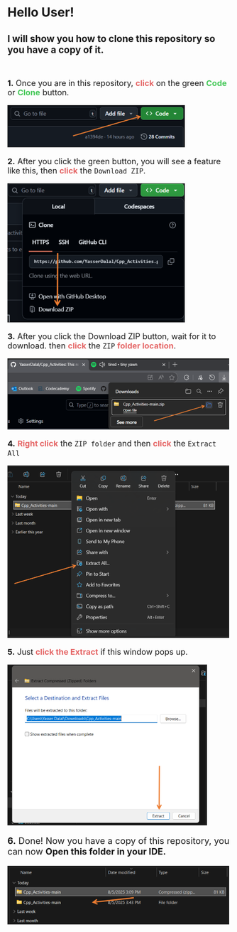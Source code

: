 # Hello User!

## I will show you how to clone this repository so you have a copy of it.
<br>

<p style="font-size: 18px;"> <span style="font-weight: bold; ">1.</span> Once you are in this repository, <span style="font-weight: bold; color: rgba(229, 102, 102, 1); ">click</span> on the green <span style="font-weight: bold; color: rgba(70, 200, 89, 1); ">Code</span> or <span style="font-weight: bold; color: rgba(70, 200, 89, 1); ">Clone</span> button.</p>

<div style="position: relative; display: inline-block;">
  <img src="./Readme/images/greenButton.png" alt="Screenshot" style="display: block; width: 400px;">
</div>

<br>

<p style="font-size: 18px;"> <span style="font-weight: bold; ">2.</span> After you click the green button, you will see a feature like this, then <span style="font-weight: bold; color: rgba(229, 102, 102, 1); ">click</span> the <code>Download ZIP</code>.</p>

<div style="position: relative; display: inline-block;">
  <img src="./Readme/images/downloadZip.png" alt="Screenshot" style="display: block; width: 400px;">
</div>

<br>

<p style="font-size: 18px;"> <span style="font-weight: bold; ">3.</span> After you click the Download ZIP button, wait for it to download. then <span style="font-weight: bold; color: rgba(229, 102, 102, 1); ">click</span> the <code>ZIP</code> <span style="font-weight: bold; color: rgba(229, 102, 102, 1); ">folder location</span>.</p>

<div style="position: relative; display: inline-block;">
  <img src="./Readme/images/zipLocation.png" alt="Screenshot" style="display: block;  width: 500px;">
</div>

<br>

<p style="font-size: 18px;"> <span style="font-weight: bold; ">4.</span> <span style="font-weight: bold; color: rgba(229, 102, 102, 1); ">Right click</span> the <code>ZIP folder</code> and then <span style="font-weight: bold; color: rgba(229, 102, 102, 1); ">click</span> the <code>Extract All</code></p>

<div style="position: relative; display: inline-block;">
  <img src="./Readme/images/zipFolder.png" alt="Screenshot" style="display: block;  width: 500px;">
</div>

<br>

<p style="font-size: 18px;"> <span style="font-weight: bold; ">5.</span> Just <span style="font-weight: bold; color: rgba(229, 102, 102, 1); ">click the Extract</span> if this window pops up.</p>

<div style="position: relative; display: inline-block;">
  <img src="./Readme/images/extract.png" alt="Screenshot" style="display: block;  width: 450px;">
</div>

<br>

<p style="font-size: 20px;"> <span style="font-weight: bold;">6.</span> Done! Now you have a copy of this repository, you can now <span style="font-weight: bold;">Open this folder in your IDE.</span></p>

<div style="position: relative; display: inline-block;">
  <img src="./Readme/images/Repository.png" alt="Screenshot" style="display: block;  width: 500px;">
</div>





